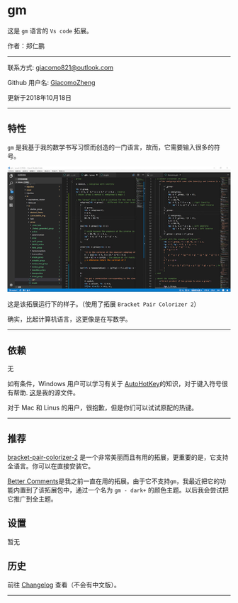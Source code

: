 # gm

这是 `gm` 语言的 `Vs code` 拓展。

作者：郑仁鹏

---

联系方式: giacomo821@outlook.com

Github 用户名: [GiacomoZheng](https://github.com/GiacomoZheng/vscode-gm.git)

更新于2018年10月18日

---

## 特性

`gm` 是我基于我的数学书写习惯而创造的一门语言，故而，它需要输入很多的符号。

![looks](../images/overall.jpg)

这是该拓展运行下的样子。（使用了拓展 `Bracket Pair Colorizer 2`）

确实，比起计算机语言，这更像是在写数学。

---

## 依赖

无

如有条件，Windows 用户可以学习有关于 [AutoHotKey](https://autohotkey.com/)的知识，对于键入符号很有帮助. [这](https://github.com/GiacomoZheng/vscode-gm/tree/master/plugins/AutoHotKey)是我的源文件。

对于 Mac 和 Linus 的用户，很抱歉，但是你们可以试试原配的热键。

---

## 推荐

[bracket-pair-colorizer-2](https://marketplace.visualstudio.com/items?itemName=CoenraadS.bracket-pair-colorizer-2) 是一个非常美丽而且有用的拓展，更重要的是，它支持全语言。你可以在直接安装它。

[Better Comments](https://marketplace.visualstudio.com/items?itemName=aaron-bond.better-comments)是我之前一直在用的拓展。由于它不支持`gm`，我最近把它的功能内置到了该拓展包中，通过一个名为 `gm - dark+` 的颜色主题。以后我会尝试把它推广到全主题。

## 设置

暂无

<!-- ## Known Issues

Calling out known issues can help limit users opening duplicate issues against your extension. -->

## 历史

前往 [Changelog](CHANGELOG.md) 查看（不会有中文版）。

-----------------------------------------------------------------------------------------------------------


